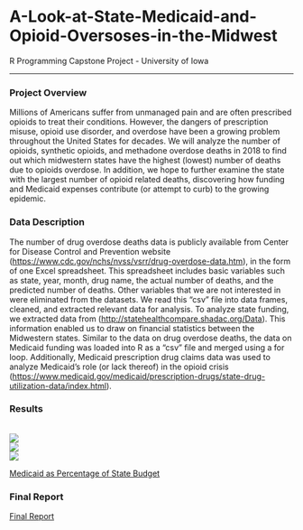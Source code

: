 # A-Look-at-State-Medicaid-and-Opioid-Oversoses-in-the-Midwest
R Programming Capstone Project - University of Iowa

---

### Project Overview

Millions of Americans suffer from unmanaged pain and are often prescribed opioids to treat their conditions. However, the dangers of prescription misuse, opioid use disorder, and overdose have been a growing problem throughout the United States for decades. We will analyze the number of opioids, synthetic opioids, and methadone overdose deaths in 2018 to find out which midwestern states have the highest (lowest) number of deaths due to opioids overdose. In addition, we hope to further examine the state with the largest number of opioid related deaths, discovering how funding and Medicaid expenses contribute (or attempt to curb) to the growing epidemic.


### Data Description 

The number of drug overdose deaths data is publicly available from Center for Disease Control and Prevention website (https://www.cdc.gov/nchs/nvss/vsrr/drug-overdose-data.htm), in the form of one Excel spreadsheet. This spreadsheet includes basic variables such as state, year, month, drug name, the actual number of deaths, and the predicted number of deaths. Other variables that we are not interested in were eliminated from the datasets. We read this “csv” file into data frames, cleaned, and extracted relevant data for analysis. To analyze state funding, we extracted data from (http://statehealthcompare.shadac.org/Data). This information enabled us to draw on financial statistics between the Midwestern states. Similar to the data on drug overdose deaths, the data on Medicaid funding was loaded into R as a “csv” file and merged using a for loop. Additionally, Medicaid prescription drug claims data was used to analyze Medicaid’s role (or lack thereof) in the opioid crisis (https://www.medicaid.gov/medicaid/prescription-drugs/state-drug-utilization-data/index.html).

### Results

<br/><img src='/A-Look-at-State-Medicaid-and-Opioid-Oversoses-in-the-Midwest/blob/main/medicaid_state_budget.png'>
<br/><img src='/images/china.jpg'>
<br/><img src='/images/china.jpg'>

[Medicaid as Percentage of State Budget](https://github.com/newing21/A-Look-at-State-Medicaid-and-Opioid-Oversoses-in-the-Midwest/issues/1)

### Final Report

[Final Report](https://github.com/newing21/A-Look-at-State-Medicaid-and-Opioid-Oversoses-in-the-Midwest/blob/main/R_Project.pdf)
